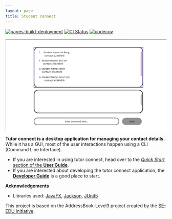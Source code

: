 ```yaml
---
layout: page
title: Student connect
---
```

[![pages-build-deployment](https://github.com/AY2526S1-CS2103T-F09-2/tp/actions/workflows/pages/pages-build-deployment/badge.svg)](https://github.com/AY2526S1-CS2103T-F09-2/tp/actions/workflows/pages/pages-build-deployment)
[![CI Status](https://github.com/se-edu/addressbook-level3/workflows/Java%20CI/badge.svg)](https://github.com/se-edu/addressbook-level3/actions)
[![codecov](https://codecov.io/gh/se-edu/addressbook-level3/branch/master/graph/badge.svg)](https://codecov.io/gh/se-edu/addressbook-level3)

![Ui](images/Ui.png)

**Tutor connect is a desktop application for managing your contact details.** While it has a GUI, most of the user interactions happen using a CLI (Command Line Interface).


* If you are interested in using tutor connect, head over to the [_Quick Start_ section of the **User Guide**](UserGuide.html#quick-start).
* If you are interested about developing the tutor connect application, the [**Developer Guide**](DeveloperGuide.html) is a good place to start.


**Acknowledgements**

* Libraries used: [JavaFX](https://openjfx.io/), [Jackson](https://github.com/FasterXML/jackson), [JUnit5](https://github.com/junit-team/junit5)

This project is based on the AddressBook-Level3 project created by the [SE-EDU initiative](https://se-education.org).